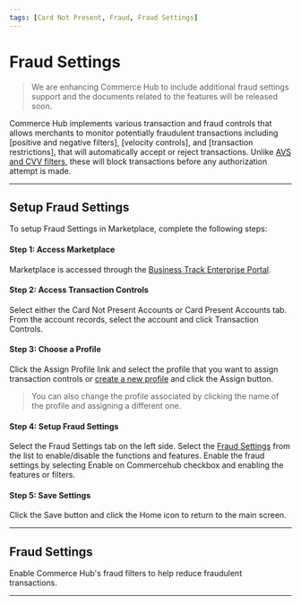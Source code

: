 ```yaml
---
tags: [Card Not Present, Fraud, Fraud Settings]
---
```

 
# Fraud Settings

<!-- theme: danger --> 
> We are enhancing Commerce Hub to include additional fraud settings support and the documents related to the features will be released soon.

Commerce Hub implements various transaction and fraud controls that allows merchants to monitor potentially fraudulent transactions including [positive and negative filters], [velocity controls], and [transaction restrictions], that will automatically accept or reject transactions. Unlike [AVS and CVV filters](?path=docs/Resources/Guides/Fraud/Fraud-Settings-AVS-CVV.md), these will block transactions before any authorization attempt is made.

---

## Setup Fraud Settings 

To setup Fraud Settings in Marketplace, complete the following steps:

#### Step 1: Access Marketplace

Marketplace is accessed through the [Business Track Enterprise Portal](https://www.businesstrack.com).

#### Step 2: Access Transaction Controls 

Select either the Card Not Present Accounts or Card Present Accounts tab. From the account records, select the account and click Transaction Controls. 

#### Step 3: Choose a Profile

Click the Assign Profile link and select the profile that you want to assign transaction controls or [create a new profile](?path=docs/Resources/Guides/Enterprise-Portal/Profiles.md) and click the Assign button.

<!-- theme: info -->
> You can also change the profile associated by clicking the name of the profile and assigning a different one. 

#### Step 4: Setup Fraud Settings

Select the Fraud Settings tab on the left side. Select the [Fraud Settings](#fraud-settings-1) from the list to enable/disable the functions and features. Enable the fraud settings by selecting Enable on Commercehub checkbox and enabling the features or filters.

#### Step 5: Save Settings
Click the Save button and click the Home icon to return to the main screen.

---

## Fraud Settings

Enable Commerce Hub's fraud filters to help reduce fraudulent transactions.

<!-- type: row -->

<!-- type: card
title: Address and Security Code
description: The address and security code filters provide a merchant the ability to enable various transaction filters using the address and security code verification.
link: ?path=docs/Resources/Guides/Fraud/Fraud-Settings-AVS-CVV.md
-->

<!-- type: card
title: Positive/Negative Filters
description: Positive filters are used to configure a whitelist and allow the transaction to process based on specific criteria. Negative filters are used to configure a blacklist and block the transaction based on specific criteria.
link: ?path=docs/Resources/Guides/Fraud/Fraud-Settings-Filters.md
-->

<!-- type: card
title: Transaction Restrictions
description: The Transaction Restriction settings can be enabled for duplicate transaction detection. Restrictions are applied by transaction controls inside of Marketplace.
link: ?path=docs/Resources/Guides/Fraud/Fraud-Settings-Restrictions.md
-->

<!-- type: card
title: Velocity Settings
description: Velocity Settings determine which transactions Commerce Hub allows to proceed to authorization. 
link: 
-->

<!-- type: row-end -->

---
